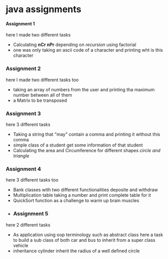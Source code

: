 # java assignments
#### Assignment 1
 here I made two different tasks 
*  Calculating **nCr nPr** depending on _recursion_ using factorial
*  one was only taking an ascii code of a character and printing wht is this character
### Assignment 2
here I made two different tasks too
* taking an array of numbers from the user and printing tha maximum number between all of them
* a Matrix to be transposed
### Assignment 3


here 3 different tasks
* Taking a string that "may" contain a comma and printing it without this comma
* simple class of a student get some information of that student
* Calculating the area and Circumference for different shapes _circle and triangle_
### Assignment 4
here 3 different tasks too
* Bank classes with two different functionalities deposite and withdraw
* Multiplication table taking a number and print complete table for it
* QuickSort function as a challenge to warm up brain muscles
* ### Assignment 5
here 2 different tasks 
* As application using oop terminology such as abstract class here a task to build a sub class of both car and bus to inherit from a super class vehicle
* inheritance cylinder inherit the radius of a well defined circle


